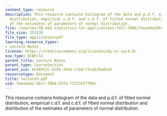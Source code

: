 ```yaml
---
content_type: resource
description: This resource contains histogram of the data and p.d.f. of fitted normal
  distribution, empirical c.d.f. and c.d.f. of fitted normal distribution and  distribution
  of the estimates of parameters of normal distribution.
file: /courses/18-443-statistics-for-applications-fall-2006/feeae6a2dbc7f6b055f4ff2216f7f96c_lecture5.pdf
file_size: 153335
file_type: application/pdf
learning_resource_types:
- Lecture Notes
license: https://creativecommons.org/licenses/by-nc-sa/4.0/
ocw_type: OCWFile
parent_title: Lecture Notes
parent_type: CourseSection
parent_uid: be304f2c-2c95-3914-c7ed-f3c4529a02a5
resourcetype: Document
title: lecture5.pdf
uid: feeae6a2-dbc7-f6b0-55f4-ff2216f7f96c
---
```

This resource contains histogram of the data and p.d.f. of fitted normal distribution, empirical c.d.f. and c.d.f. of fitted normal distribution and  distribution of the estimates of parameters of normal distribution.
